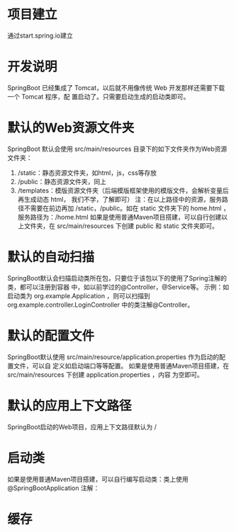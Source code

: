 # 项目建立

通过start.spring.io建立

# 开发说明

SpringBoot 已经集成了 Tomcat，以后就不用像传统 Web 开发那样还需要下载一个 Tomcat 程序，配
置启动了。只需要启动生成的启动类即可。

# 默认的Web资源文件夹

SpringBoot 默认会使用 src/main/resources 目录下的如下文件夹作为Web资源文件夹：

1. /static：静态资源文件夹，如html，js，css等存放
2. /public：静态资源文件夹，同上
3. /templates：模版资源文件夹（后端模版框架使用的模版文件，会解析变量后再生成动态 html，
    我们不学，了解即可）
    注：在以上路径中的资源，服务路径不需要在前边再加 /static，/public。如在 static 文件夹下的
    home.html ，服务路径为：/home.html
    如果是使用普通Maven项目搭建，可以自行创建以上文件夹，在 src/main/resources 下创建
    public 和 static 文件夹即可。

# 默认的自动扫描

SpringBoot默认会扫描启动类所在包，只要位于该包以下的使用了Spring注解的类，都可以注册到容器
中，如以前学过的@Controller，@Service等。
示例：如启动类为 org.example.Application ，则可以扫描到
org.example.controller.LoginController 中的类注解@Controller。

# 默认的配置文件

SpringBoot默认使用 src/main/resource/application.properties 作为启动的配置文件，可以自
定义如启动端口等等配置。
如果是使用普通Maven项目搭建，在 src/main/resources 下创建 application.properties ，内容
为空即可。

# 默认的应用上下文路径

SpringBoot启动的Web项目，应用上下文路径默认为 /

# 启动类

如果是使用普通Maven项目搭建，可以自行编写启动类：类上使用 @SpringBootApplication 注解：

# 缓存

